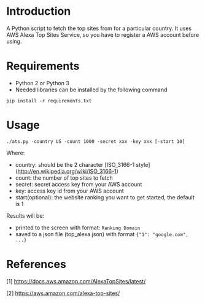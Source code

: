 # Introduction
A Python script to fetch the top sites from for a particular country. It uses AWS Alexa Top Sites Service, so you have to register a AWS account before using.


# Requirements
- Python 2 or Python 3
- Needed libraries can be installed by the following command

```$python
pip install -r requirements.txt
```

# Usage
```$shell
./ats.py -country US -count 1000 -secret xxx -key xxx [-start 10]
```

Where:
- country: should be the 2 character [ISO_3166-1 style] (http://en.wikipedia.org/wiki/ISO_3166-1)
- count: the number of top sites to fetch
- secret: secret access key from your AWS account
- key: access key id from your AWS account
- start(optional): the website ranking you want to get started, the default is 1

Results will be:
- printed to the screen with format: `Ranking Domain`
- saved to a json file (top_alexa.json) with format `{"1": "google.com", ...}`

# References
[1] https://docs.aws.amazon.com/AlexaTopSites/latest/

[2] https://aws.amazon.com/alexa-top-sites/